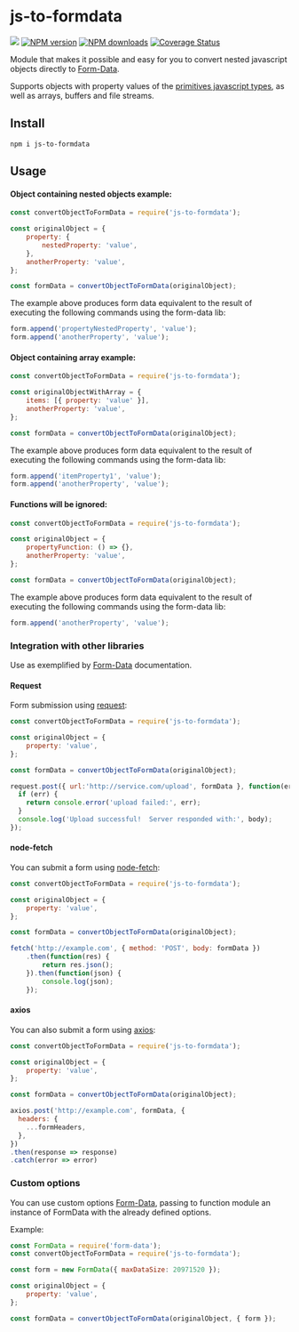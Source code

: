 # js-to-formdata 
![](https://github.com/alisonsm92/js-to-formdata/workflows/CI/badge.svg)
<span class="badge-npmversion"><a href="https://npmjs.org/package/js-to-formdata" title="View this project on NPM"><img src="https://img.shields.io/npm/v/js-to-formdata.svg" alt="NPM version" /></a></span>
<span class="badge-npmdownloads"><a href="https://npmjs.org/package/js-to-formdata" title="View this project on NPM"><img src="https://img.shields.io/npm/dm/js-to-formdata.svg" alt="NPM downloads" /></a></span>
[![Coverage Status](https://coveralls.io/repos/github/alisonsm92/js-to-formdata/badge.svg?branch=master)](https://coveralls.io/github/alisonsm92/js-to-formdata?branch=master)


Module that makes it possible and easy for you to convert nested javascript objects directly to [Form-Data](https://www.npmjs.com/package/form-data).

Supports objects with property values of the [primitives javascript types](https://javascript.info/types), as well as arrays, buffers and file streams.

## Install

```
npm i js-to-formdata
```

## Usage

#### Object containing nested objects example:

```js
const convertObjectToFormData = require('js-to-formdata');

const originalObject = {
    property: {
        nestedProperty: 'value',
    },
    anotherProperty: 'value',
};

const formData = convertObjectToFormData(originalObject);
```

The example above produces form data equivalent to the result of executing the following commands using the form-data lib:

```js
form.append('propertyNestedProperty', 'value');
form.append('anotherProperty', 'value');
```

#### Object containing array example:

```js
const convertObjectToFormData = require('js-to-formdata');

const originalObjectWithArray = {
    items: [{ property: 'value' }],
    anotherProperty: 'value',
};

const formData = convertObjectToFormData(originalObject);
```

The example above produces form data equivalent to the result of executing the following commands using the form-data lib:

```js
form.append('itemProperty1', 'value');
form.append('anotherProperty', 'value');
```

#### Functions will be ignored:

```js
const convertObjectToFormData = require('js-to-formdata');

const originalObject = {
    propertyFunction: () => {},
    anotherProperty: 'value',
};

const formData = convertObjectToFormData(originalObject);
```

The example above produces form data equivalent to the result of executing the following commands using the form-data lib:

```js
form.append('anotherProperty', 'value');
```

### Integration with other libraries

Use as exemplified by [Form-Data](https://www.npmjs.com/package/) documentation.

#### Request

Form submission using  [request](https://github.com/request/request):

```javascript
const convertObjectToFormData = require('js-to-formdata');

const originalObject = {
    property: 'value',
};

const formData = convertObjectToFormData(originalObject);

request.post({ url:'http://service.com/upload', formData }, function(err, httpResponse, body) {
  if (err) {
    return console.error('upload failed:', err);
  }
  console.log('Upload successful!  Server responded with:', body);
});
```

#### node-fetch

You can submit a form using [node-fetch](https://github.com/bitinn/node-fetch):

```javascript
const convertObjectToFormData = require('js-to-formdata');

const originalObject = {
    property: 'value',
};

const formData = convertObjectToFormData(originalObject);

fetch('http://example.com', { method: 'POST', body: formData })
    .then(function(res) {
        return res.json();
    }).then(function(json) {
        console.log(json);
    });
```

#### axios

You can also submit a form using [axios](https://github.com/axios/axios):
```javascript
const convertObjectToFormData = require('js-to-formdata');

const originalObject = {
    property: 'value',
};

const formData = convertObjectToFormData(originalObject);

axios.post('http://example.com', formData, {
  headers: {
    ...formHeaders,
  },
})
.then(response => response)
.catch(error => error)
```

### Custom options
You can use custom options [Form-Data](https://www.npmjs.com/package/), passing to function module an instance of FormData with the already defined options.

Example:

```javascript
const FormData = require('form-data');
const convertObjectToFormData = require('js-to-formdata');

const form = new FormData({ maxDataSize: 20971520 });

const originalObject = {
    property: 'value',
};

const formData = convertObjectToFormData(originalObject, { form });

```
